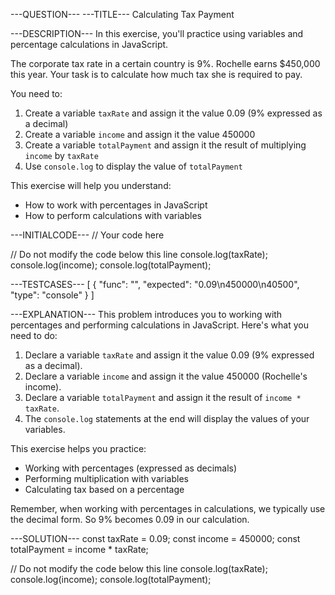 ---QUESTION---
---TITLE---
Calculating Tax Payment

---DESCRIPTION---
In this exercise, you'll practice using variables and percentage calculations in JavaScript.

The corporate tax rate in a certain country is 9%. Rochelle earns $450,000 this year. Your task is to calculate how much tax she is required to pay.

You need to:
1. Create a variable `taxRate` and assign it the value 0.09 (9% expressed as a decimal)
2. Create a variable `income` and assign it the value 450000
3. Create a variable `totalPayment` and assign it the result of multiplying `income` by `taxRate`
4. Use `console.log` to display the value of `totalPayment`

This exercise will help you understand:
- How to work with percentages in JavaScript
- How to perform calculations with variables

---INITIALCODE---
// Your code here


// Do not modify the code below this line
console.log(taxRate);
console.log(income);
console.log(totalPayment);

---TESTCASES---
[
  { "func": "", "expected": "0.09\n450000\n40500", "type": "console" }
]

---EXPLANATION---
This problem introduces you to working with percentages and performing calculations in JavaScript. Here's what you need to do:

1. Declare a variable `taxRate` and assign it the value 0.09 (9% expressed as a decimal).
2. Declare a variable `income` and assign it the value 450000 (Rochelle's income).
3. Declare a variable `totalPayment` and assign it the result of `income * taxRate`.
4. The `console.log` statements at the end will display the values of your variables.

This exercise helps you practice:
- Working with percentages (expressed as decimals)
- Performing multiplication with variables
- Calculating tax based on a percentage

Remember, when working with percentages in calculations, we typically use the decimal form. So 9% becomes 0.09 in our calculation.

---SOLUTION---
const taxRate = 0.09;
const income = 450000;
const totalPayment = income * taxRate;

// Do not modify the code below this line
console.log(taxRate);
console.log(income);
console.log(totalPayment);